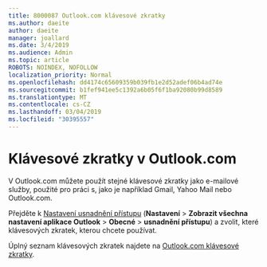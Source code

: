 ```yaml
---
title: 8000087 Outlook.com klávesové zkratky
ms.author: daeite
author: daeite
manager: joallard
ms.date: 3/4/2019
ms.audience: Admin
ms.topic: article
ROBOTS: NOINDEX, NOFOLLOW
localization_priority: Normal
ms.openlocfilehash: dd4174c65609359b039fb1e2d52adef06b4ad74e
ms.sourcegitcommit: b1fef941ee5c1392a6b05f6f1ba92080b99d8589
ms.translationtype: MT
ms.contentlocale: cs-CZ
ms.lasthandoff: 03/04/2019
ms.locfileid: "30395557"
---
```

# <a name="keyboard-shortcuts-in-outlookcom"></a>Klávesové zkratky v Outlook.com

V Outlook.com můžete použít stejné klávesové zkratky jako e-mailové služby, použité pro práci s, jako je například Gmail, Yahoo Mail nebo Outlook.com.

Přejděte k [Nastavení usnadnění přístupu](https://go.microsoft.com/fwlink/?linkid=2080840) (**Nastavení** > **Zobrazit všechna nastavení aplikace Outlook** > **Obecné** > **usnadnění přístupu**) a zvolit, které klávesových zkratek, kterou chcete používat.

Úplný seznam klávesových zkratek najdete na [Outlook.com klávesové zkratky](https://support.office.com/article/708d907e-4398-4fc6-9a9a-4fc72bccec16).